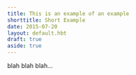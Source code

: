 ```yaml
---
title: This is an example of an example
shorttitle: Short Example
date: 2015-07-20
layout: default.hbt
draft: true
aside: true
---
```


blah blah blah...